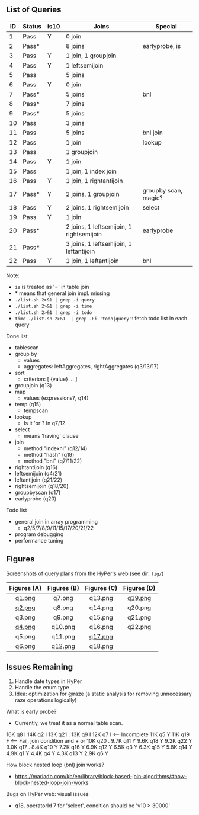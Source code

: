 
## List of Queries

| ID | Status | is10 | Joins                                    | Special
|----|--------|------|------------------------------------------|-------------------------
| 1  | Pass   |  Y   | 0 join                                   |
| 2  | Pass*  |      | 8 joins                                  | earlyprobe, is
| 3  | Pass   |  Y   | 1 join,  1 groupjoin                     |
| 4  | Pass   |  Y   | 1 leftsemijoin                           |
| 5  | Pass   |      | 5 joins                                  |
| 6  | Pass   |  Y   | 0 join                                   |
| 7  | Pass*  |      | 5 joins                                  | bnl
| 8  | Pass*  |      | 7 joins                                  |
| 9  | Pass*  |      | 5 joins                                  |
| 10 | Pass   |      | 3 joins                                  |
| 11 | Pass   |      | 5 joins                                  | bnl join
| 12 | Pass   |      | 1 join                                   | lookup
| 13 | Pass   |      | 1 groupjoin                              |
| 14 | Pass   |  Y   | 1 join                                   |
| 15 | Pass   |      | 1 join,  1 index join                    |
| 16 | Pass   |  Y   | 1 join,  1 rightantijoin                 |
| 17 | Pass*  |  Y   | 2 joins, 1 groupjoin                     | groupby scan, magic?
| 18 | Pass   |  Y   | 2 joins, 1 rightsemijoin                 | select
| 19 | Pass   |  Y   | 1 join                                   |
| 20 | Pass*  |      | 2 joins, 1 leftsemijoin, 1 rightsemijoin | earlyprobe
| 21 | Pass*  |      | 3 joins, 1 leftsemijoin, 1 leftantijoin  |
| 22 | Pass   |  Y   | 1 join,  1 leftantijoin                  | bnl

Note:

- `is` is treated as '=' in table join
- \* means that general join impl. missing
- `./list.sh 2>&1 | grep -i query`
- `./list.sh 2>&1 | grep -i time`
- `./list.sh 2>&1 | grep -i todo`
- `time ./list.sh 2>&1  | grep -Ei 'todo|query'`: fetch todo list in each query


Done list

- tablescan
- group by
	+ values
	+ aggregates: leftAggregates, rightAggregates (q3/13/17)
- sort
	+ criterion: [ {value} ... ]
- groupjoin (q13)
- map
	+ values (expressions?, q14)
- temp (q15)
	+ tempscan
- lookup
	+ Is it 'or'? In q7/12
- select
	+ means 'having' clause
- join
	+ method "indexnl" (q12/14)
	+ method "hash"    (q19)
	+ method "bnl"     (q7/11/22)
- rightantijoin (q16)
- leftsemijoin  (q4/21)
- leftantijoin  (q21/22)
- rightsemijoin (q18/20)
- groupbyscan   (q17)
- earlyprobe    (q20)

Todo list

- general join in array programming
	+ q2/5/7/8/9/11/15/17/20/21/22
- program debugging
- performance tuning

## Figures

Screenshots of query plans from the HyPer's web (see dir: `fig/`)

| Figures (A)          | Figures (B)            | Figures (C)            | Figures (D)            |
| :------------------: | :--------------------: | :--------------------: | :--------------------: |
| [q1.png](fig/q1.png) | q7.png                 | q13.png                | [q19.png](fig/q19.png) |
| [q2.png](fig/q2.png) | q8.png                 | q14.png                | q20.png                |
| q3.png               | q9.png                 | q15.png                | q21.png                |
| [q4.png](fig/q4.png) | q10.png                | q16.png                | q22.png                |
| q5.png               | q11.png                | [q17.png](fig/q17.png) | |
| [q6.png](fig/q6.png) | [q12.png](fig/q12.png) | q18.png                | |


## Issues Remaining

1. Handle date types in HyPer
2. Handle the enum type
3. Idea: optimization for @raze (a static analysis for removing unnecessary raze operations logically)

What is early probe?

- Currently, we treat it as a normal table scan.


 16K q8   I
 14K q2   I
 13K q21  .
 13K q9   I
 12K q7   I <-- Incomplete
 11K q5   Y
 11K q19  F <-- Fail, join condition and + or
 10K q20  .
9.7K q11  Y
9.6K q18  Y
9.2K q22  Y
9.0K q17  .
8.4K q10  Y
7.2K q16  Y
6.9K q12  Y
6.5K q3   Y
6.3K q15  Y
5.8K q14  Y
4.9K q1   Y
4.4K q4   Y
4.3K q13  Y
2.9K q6   Y


How block nested loop (bnl) join works?

- https://mariadb.com/kb/en/library/block-based-join-algorithms/#how-block-nested-loop-join-works

Bugs on HyPer web: visual issues

- q18, operatorId 7 for 'select', condition should be 'v10 > 30000'

